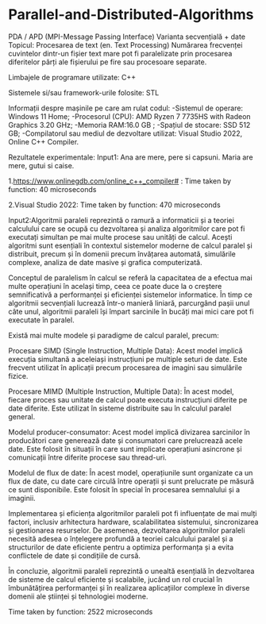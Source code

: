 # Parallel-and-Distributed-Algorithms
PDA / APD (MPI-Message Passing Interface)
Varianta secvențială + date
Topicul:
Procesarea de text (en. Text Processing)
Numărarea frecvenței cuvintelor dintr-un fișier text mare pot fi paralelizate prin procesarea diferitelor părți ale fișierului pe fire sau procesoare separate.

Limbajele de programare utilizate:
C++

Sistemele si/sau framework-urile folosite:
STL

Informații despre mașinile pe care am rulat codul:
-Sistemul de operare:  Windows 11 Home;
-Procesorul (CPU):  AMD Ryzen 7 7735HS with Radeon Graphics           3.20 GHz;
-Memoria RAM:16.0 GB ;
-Spațiul de stocare: SSD 512 GB;
-Compilatorul sau mediul de dezvoltare utilizat: Visual Studio 2022, Online C++ Compiler.

Rezultatele experimentale:
Input1: Ana are mere, pere si capsuni. Maria are mere, gutui si caise.

1.https://www.onlinegdb.com/online_c++_compiler# : Time taken by function: 40 microseconds

2.Visual Studio 2022: Time taken by function: 470 microseconds


Input2:Algoritmii paraleli reprezintă o ramură a informaticii și a teoriei calculului care se ocupă cu dezvoltarea și analiza algoritmilor care pot fi executați simultan pe mai multe procese sau unități de calcul. Acești algoritmi sunt esențiali în contextul sistemelor moderne de calcul paralel și distribuit, precum și în domenii precum învățarea automată, simulările complexe, analiza de date masive și grafica computerizată.

Conceptul de paralelism în calcul se referă la capacitatea de a efectua mai multe operațiuni în același timp, ceea ce poate duce la o creștere semnificativă a performanței și eficienței sistemelor informatice. În timp ce algoritmii secvențiali lucrează într-o manieră liniară, parcurgând pașii unul câte unul, algoritmii paraleli își împart sarcinile în bucăți mai mici care pot fi executate în paralel.

Există mai multe modele și paradigme de calcul paralel, precum:

Procesare SIMD (Single Instruction, Multiple Data): Acest model implică execuția simultană a aceleiași instrucțiuni pe multiple seturi de date. Este frecvent utilizat în aplicații precum procesarea de imagini sau simulările fizice.

Procesare MIMD (Multiple Instruction, Multiple Data): În acest model, fiecare proces sau unitate de calcul poate executa instrucțiuni diferite pe date diferite. Este utilizat în sisteme distribuite sau în calculul paralel general.

Modelul producer-consumator: Acest model implică divizarea sarcinilor în producători care generează date și consumatori care prelucrează acele date. Este folosit în situații în care sunt implicate operațiuni asincrone și comunicații între diferite procese sau thread-uri.

Modelul de flux de date: În acest model, operațiunile sunt organizate ca un flux de date, cu date care circulă între operații și sunt prelucrate pe măsură ce sunt disponibile. Este folosit în special în procesarea semnalului și a imaginii.

Implementarea și eficiența algoritmilor paraleli pot fi influențate de mai mulți factori, inclusiv arhitectura hardware, scalabilitatea sistemului, sincronizarea și gestionarea resurselor. De asemenea, dezvoltarea algoritmilor paraleli necesită adesea o înțelegere profundă a teoriei calculului paralel și a structurilor de date eficiente pentru a optimiza performanța și a evita conflictele de date și condițiile de cursă.

În concluzie, algoritmii paraleli reprezintă o unealtă esențială în dezvoltarea de sisteme de calcul eficiente și scalabile, jucând un rol crucial în îmbunătățirea performanței și în realizarea aplicațiilor complexe în diverse domenii ale științei și tehnologiei moderne.

Time taken by function: 2522 microseconds

